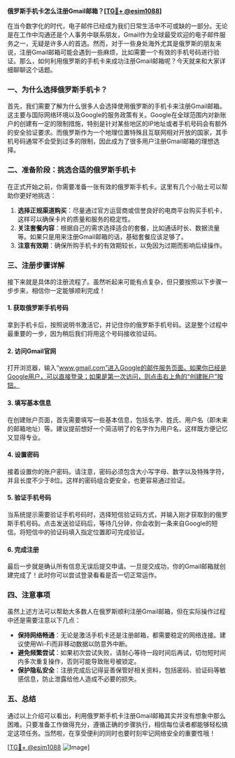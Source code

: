 **俄罗斯手机卡怎么注册Gmail邮箱？[[TG💪+ @esim1088](https://t.me/s/esim1088)]**

在当今数字化的时代，电子邮件已经成为我们日常生活中不可或缺的一部分。无论是在工作中沟通还是个人事务中联系朋友，Gmail作为全球最受欢迎的电子邮件服务之一，无疑是许多人的首选。然而，对于一些身处海外尤其是俄罗斯的朋友来说，注册Gmail邮箱可能会遇到一些麻烦，比如需要一个有效的手机号码进行验证。那么，如何利用俄罗斯的手机卡来成功注册Gmail邮箱呢？今天就来和大家详细聊聊这个话题。

### 一、为什么选择俄罗斯手机卡？

首先，我们需要了解为什么很多人会选择使用俄罗斯的手机卡来注册Gmail邮箱。这主要与国际网络环境以及Google的服务政策有关。Google在全球范围内对新账户的创建有一定的限制措施，特别是针对某些地区的IP地址或者手机号码会有额外的安全验证要求。而俄罗斯作为一个地理位置特殊且互联网相对开放的国家，其手机号码通常不会受到过多的限制，因此成为了很多用户注册Gmail邮箱的理想选择。

### 二、准备阶段：挑选合适的俄罗斯手机卡

在正式开始之前，你需要准备一张有效的俄罗斯手机卡。这里有几个小贴士可以帮助你更好地挑选：

1. **选择正规渠道购买**：尽量通过官方运营商或信誉良好的电商平台购买手机卡，这样可以确保卡片的质量和服务的稳定性。
2. **关注套餐内容**：根据自己的需求选择适合的套餐，比如通话时长、数据流量等。如果只是用来注册Gmail邮箱的话，基础套餐应该足够了。
3. **注意有效期**：确保所购手机卡的有效期较长，以免因为过期而影响后续操作。

### 三、注册步骤详解

接下来就是具体的注册流程了。虽然听起来可能有点复杂，但只要按照以下步骤一步步来，相信你一定能够顺利完成！

#### 1. 获取俄罗斯手机号码

拿到手机卡后，按照说明书激活它，并记住你的俄罗斯手机号码。这是整个过程中最重要的一步，因为稍后我们将用这个号码接收验证码。

#### 2. 访问Gmail官网

打开浏览器，输入“www.gmail.com”进入Google的邮件服务页面。如果你已经是Google用户，可以直接登录；如果是第一次访问，则点击右上角的“创建账户”按钮。

#### 3. 填写基本信息

在创建账户页面，首先需要填写一些基本信息，包括名字、姓氏、用户名（即未来的邮箱地址）等。建议提前想好一个简洁明了的名字作为用户名，这样既方便记忆又显得专业。

#### 4. 设置密码

接着设置你的账户密码。请注意，密码必须包含大小写字母、数字以及特殊字符，并且长度不少于8位。这样的密码组合更安全，也更容易通过验证。

#### 5. 验证手机号码

当系统提示需要验证手机号码时，选择短信验证码方式，并输入刚才获取到的俄罗斯手机号码。点击发送验证码后，等待几分钟，你会收到一条来自Google的短信。将短信中的验证码填入指定位置即可完成验证。

#### 6. 完成注册

最后一步就是确认所有信息无误后提交申请。一旦提交成功，你的Gmail邮箱就创建完成了！此时你可以尝试登录看看是否一切正常运作。

### 四、注意事项

虽然上述方法可以帮助大多数人在俄罗斯顺利注册Gmail邮箱，但在实际操作过程中还是需要注意以下几点：

- **保持网络畅通**：无论是激活手机卡还是注册邮箱，都需要稳定的网络连接。建议使用Wi-Fi而非移动数据以防意外中断。
- **避免频繁尝试**：如果初次尝试失败，请耐心等待一段时间后再试，切勿短时间内多次重复操作，否则可能导致账号被锁定。
- **保护隐私安全**：注册完成后记得妥善保管好相关资料，包括密码、验证码等敏感信息，防止泄露给他人造成不必要的损失。

### 五、总结

通过以上介绍可以看出，利用俄罗斯手机卡注册Gmail邮箱其实并没有想象中那么困难。只要准备工作做得充分，遵循正确的步骤执行，相信每位读者都能够轻松搞定这项任务。当然啦，在享受便利的同时也要时刻牢记网络安全的重要性哦！

[[TG💪+ @esim1088](https://t.me/s/esim1088) ![Image](https://i.postimg.cc/4NQfJmqS/Snipaste-2025-05-13-00-14-12.png)]